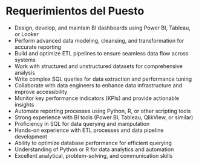 # Requerimientos del Puesto

- Design, develop, and maintain BI dashboards using Power BI, Tableau, or Looker
- Perform advanced data modeling, cleansing, and transformation for accurate reporting
- Build and optimize ETL pipelines to ensure seamless data flow across systems
- Work with structured and unstructured datasets for comprehensive analysis
- Write complex SQL queries for data extraction and performance tuning
- Collaborate with data engineers to enhance data infrastructure and improve accessibility
- Monitor key performance indicators (KPIs) and provide actionable insights
- Automate reporting processes using Python, R, or other scripting tools
- Strong experience with BI tools (Power BI, Tableau, QlikView, or similar)
- Proficiency in SQL for data querying and manipulation
- Hands-on experience with ETL processes and data pipeline development
- Ability to optimize database performance for efficient querying
- Understanding of Python or R for data analytics and automation
- Excellent analytical, problem-solving, and communication skills
